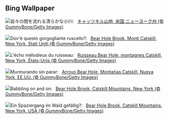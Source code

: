 ## Bing Wallpaper
![](https://www.bing.com/th?id=OHR.BearHoleBrook_JA-JP7059331759_UHD.jpg&w=1000)岩々の間を流れる清らかな小川:&nbsp;&ensp;[キャッツキル山地, 米国 ニューヨーク州 (© GummyBone/Getty Images)](https://www.bing.com/th?id=OHR.BearHoleBrook_JA-JP7059331759_UHD.jpg)
<br><br/>
![](https://www.bing.com/th?id=OHR.BearHoleBrook_IT-IT6529030811_UHD.jpg&w=1000)Dov'è questo gorgogliante ruscello?:&nbsp;&ensp;[Bear Hole Brook, Monti Catskill, New York, Stati Uniti  (© GummyBone/Getty Images)](https://www.bing.com/th?id=OHR.BearHoleBrook_IT-IT6529030811_UHD.jpg)
<br><br/>
![](https://www.bing.com/th?id=OHR.BearHoleBrook_FR-FR1214130795_UHD.jpg&w=1000)L'écho mélodieux du ruisseau:&nbsp;&ensp;[Ruisseau Bear Hole, montagnes Catskill, New York, États-Unis (© GummyBone/Getty Images)](https://www.bing.com/th?id=OHR.BearHoleBrook_FR-FR1214130795_UHD.jpg)
<br><br/>
![](https://www.bing.com/th?id=OHR.BearHoleBrook_ES-ES3265013467_UHD.jpg&w=1000)Murmurando sin parar:&nbsp;&ensp;[Arroyo Bear Hole, Montañas Catskill, Nueva York, EE.UU. (© GummyBone/Getty Images)](https://www.bing.com/th?id=OHR.BearHoleBrook_ES-ES3265013467_UHD.jpg)
<br><br/>
![](https://www.bing.com/th?id=OHR.BearHoleBrook_EN-GB5612823763_UHD.jpg&w=1000)Babbling on and on:&nbsp;&ensp;[Bear Hole Brook, Catskill Mountains, New York (© GummyBone/Getty Images)](https://www.bing.com/th?id=OHR.BearHoleBrook_EN-GB5612823763_UHD.jpg)
<br><br/>
![](https://www.bing.com/th?id=OHR.BearHoleBrook_DE-DE2188563050_UHD.jpg&w=1000)Ein Spaziergang im Wald gefällig?:&nbsp;&ensp;[Bear Hole Brook, Catskill Mountains, New York, USA (© GummyBone/Getty Images)](https://www.bing.com/th?id=OHR.BearHoleBrook_DE-DE2188563050_UHD.jpg)
<br><br/>
